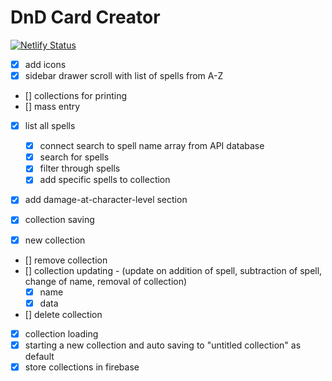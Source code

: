 # DnD Card Creator

[![Netlify Status](https://api.netlify.com/api/v1/badges/0d54f1d6-c71b-4eb0-8d36-bf4d5733bb03/deploy-status)](https://app.netlify.com/sites/dnd-card-creator/deploys)

- [x] add icons
- [x] sidebar drawer scroll with list of spells from A-Z
- [] collections for printing
- [] mass entry
- [x] list all spells
  - [x] connect search to spell name array from API database
  - [x] search for spells
  - [x] filter through spells
  - [x] add specific spells to collection
- [x] add damage-at-character-level section

- [x] collection saving
- [x] new collection
- [] remove collection
- [] collection updating - (update on addition of spell, subtraction of spell, change of name, removal of collection)
  - [x] name
  - [x] data
- [] delete collection
- [x] collection loading
- [x] starting a new collection and auto saving to "untitled collection" as default
- [x] store collections in firebase
